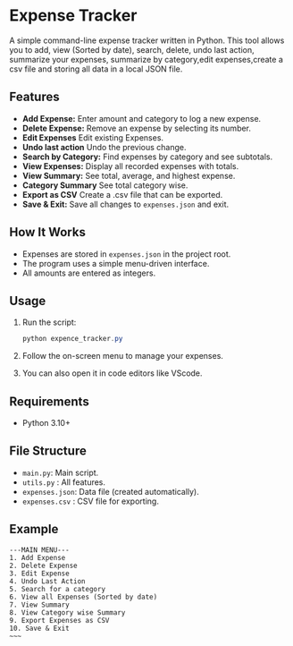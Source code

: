 # Expense Tracker

A simple command-line expense tracker written in Python. This tool allows you to add, view (Sorted by date), search, delete, undo last action, summarize your expenses, summarize by category,edit expenses,create a csv file and storing all data in a local JSON file.

## Features
- **Add Expense:** Enter amount and category to log a new expense.
- **Delete Expense:** Remove an expense by selecting its number.
- **Edit Expenses** Edit existing Expenses.
- **Undo last action** Undo the previous change.
- **Search by Category:** Find expenses by category and see subtotals.
- **View Expenses:** Display all recorded expenses with totals.
- **View Summary:** See total, average, and highest expense.
- **Category Summary** See total category wise.
- **Export as CSV** Create a .csv file that can be exported.
- **Save & Exit:** Save all changes to `expenses.json` and exit.

## How It Works
- Expenses are stored in `expenses.json` in the project root.
- The program uses a simple menu-driven interface.
- All amounts are entered as integers.

## Usage
1. Run the script:
   ```powershell
   python expence_tracker.py
   ```
2. Follow the on-screen menu to manage your expenses.

3. You can also open it in code editors like VScode.

## Requirements
- Python 3.10+

## File Structure
- `main.py`: Main script.
- `utils.py` : All features.
- `expenses.json`: Data file (created automatically).
- `expenses.csv` : CSV file for exporting.

## Example
```
---MAIN MENU---
1. Add Expense
2. Delete Expense
3. Edit Expense
4. Undo Last Action
5. Search for a category
6. View all Expenses (Sorted by date)
7. View Summary
8. View Category wise Summary
9. Export Expenses as CSV
10. Save & Exit
~~~
